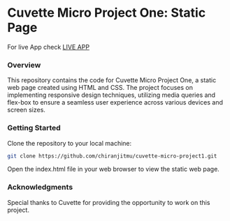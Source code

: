 # Cuvette Micro Project One: Static Page

For live App check [LIVE APP](https://cuvette-microproject1.netlify.app/)

### Overview

This repository contains the code for Cuvette Micro Project One, a static web page created using HTML and CSS. The project focuses on implementing responsive design techniques, utilizing media queries and flex-box to ensure a seamless user experience across various devices and screen sizes.

### Getting Started

Clone the repository to your local machine:

```bash
git clone https://github.com/chiranjitmu/cuvette-micro-project1.git
```

Open the index.html file in your web browser to view the static web page.

### Acknowledgments

Special thanks to Cuvette for providing the opportunity to work on this project.
